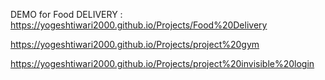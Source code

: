 DEMO for Food DELIVERY :
https://yogeshtiwari2000.github.io/Projects/Food%20Delivery
<!-- DEMO For GYM -->
https://yogeshtiwari2000.github.io/Projects/project%20gym
<!-- DEMO: -->
https://yogeshtiwari2000.github.io/Projects/project%20invisible%20login
